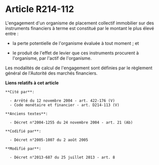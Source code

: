 # Article R214-112

L'engagement d'un organisme de placement collectif immobilier sur des instruments financiers à terme est constitué par le
montant le plus élevé entre : 

- la perte potentielle de l'organisme évaluée à tout moment ; et 

- le produit de l'effet de levier que ces instruments procurent à l'organisme, par l'actif de l'organisme. 

Les modalités de calcul de l'engagement sont définies par le règlement général de l'Autorité des marchés financiers.

**Liens relatifs à cet article**

	**Cité par**:

	  - Arrêté du 12 novembre 2004 - art. 422-176 (V)
	  - Code monétaire et financier - art. D214-113 (V)

	**Anciens textes**:

	  - Décret n°2004-1255 du 24 novembre 2004 - art. 21 (Ab)

	**Codifié par**:

	  - Décret n°2005-1007 du 2 août 2005

	**Modifié par**:

	  - Décret n°2013-687 du 25 juillet 2013 - art. 8
